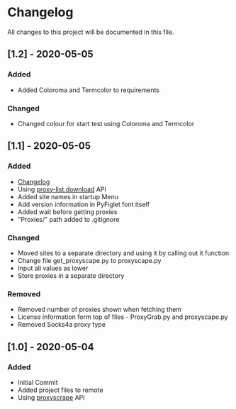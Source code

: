 # Changelog
All changes to this project will be documented in this file.

## [1.2] - 2020-05-05
### Added
- Added Coloroma and Termcolor to requirements

### Changed
- Changed colour for start test using Coloroma and Termcolor


## [1.1] - 2020-05-05
### Added
- [Changelog](https://github.com/SkuzzyxD/ProxyGrab/blob/master/CHANGELOG.md)
- Using [proxy-list.download](https://proxy-list.download) API
- Added site names in startup Menu
- Add version information in PyFiglet font itself
- Added wait before getting proxies
- "Proxies/" path added to .gitignore

### Changed
- Moved sites to a separate directory and using it by calling out it function
- Change file get_proxyscape.py to proxyscape.py
- Input all values as lower
- Store proxies in a separate directory

### Removed
- Removed number of proxies shown when fetching them
- License information form top of files - ProxyGrab.py and proxyscape.py
- Removed Socks4a proxy type

## [1.0] - 2020-05-04
### Added
- Initial Commit
 - Added project files to remote
 - Using [proxyscrape](https://proxyscrape.com) API

[Unreleased]: https://github.com/olivierlacan/keep-a-changelog/compare/v1.0.0...HEAD
